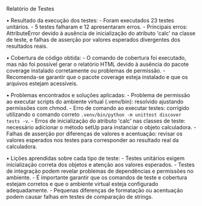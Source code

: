 Relatório de Testes 

• Resultado da execução dos testes:
	- Foram executados 23 testes unitários.
	- 5 testes falharam  e 12 apresentaram erros.
	- Principais erros: AttributeError devido à ausência de inicialização do atributo 'calc' na classe de teste, e falhas de asserção por valores esperados divergentes dos resultados reais.

• Cobertura de código obtida:
	- O comando de cobertura foi executado, mas não foi possível gerar o relatório HTML devido à ausência do pacote coverage instalado corretamente ou problemas de permissão.
	- Recomenda-se garantir que o pacote coverage esteja instalado e que os arquivos estejam acessíveis.

• Problemas encontrados e soluções aplicadas:
	- Problema de permissão ao executar scripts do ambiente virtual (.venv/bin): resolvido ajustando permissões com chmod.
	- Erro de comando ao executar testes: corrigido utilizando o comando correto `.venv/bin/python -m unittest discover tests -v`.
	- Erros de inicialização do atributo 'calc' nas classes de teste: necessário adicionar o método setUp para instanciar o objeto calculadora.
	- Falhas de asserção por diferenças de valores e acentuação: revisar os valores esperados nos testes para corresponder ao resultado real da calculadora.

• Lições aprendidas sobre cada tipo de teste:
	- Testes unitários exigem inicialização correta dos objetos e atenção aos valores esperados.
	- Testes de integração podem revelar problemas de dependências e permissões no ambiente.
	- É importante garantir que os comandos de teste e cobertura estejam corretos e que o ambiente virtual esteja configurado adequadamente.
	- Pequenas diferenças de formatação ou acentuação podem causar falhas em testes de comparação de strings.
